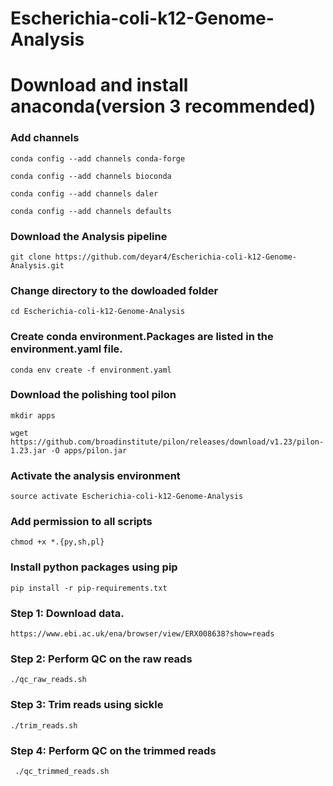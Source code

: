 # Escherichia-coli-k12-Genome-Analysis

# Download and install anaconda(version 3 recommended)

### Add channels

```
conda config --add channels conda-forge

conda config --add channels bioconda

conda config --add channels daler

conda config --add channels defaults
```

### Download the Analysis pipeline

```
git clone https://github.com/deyar4/Escherichia-coli-k12-Genome-Analysis.git
```

### Change directory to the dowloaded folder

```
cd Escherichia-coli-k12-Genome-Analysis
```

### Create conda environment.Packages are listed in the environment.yaml file. 

```
conda env create -f environment.yaml
```

### Download the polishing tool pilon

```
mkdir apps

wget https://github.com/broadinstitute/pilon/releases/download/v1.23/pilon-1.23.jar -O apps/pilon.jar
```

### Activate the analysis environment
```
source activate Escherichia-coli-k12-Genome-Analysis
```

### Add permission to all scripts
```
chmod +x *.{py,sh,pl}
```

### Install python packages using pip
```
pip install -r pip-requirements.txt
```

### Step 1: Download data. 
```
https://www.ebi.ac.uk/ena/browser/view/ERX008638?show=reads
```

### Step 2: Perform QC on the raw reads
```
./qc_raw_reads.sh
```
### Step 3: Trim reads using sickle
```
./trim_reads.sh
```
### Step 4: Perform QC on the trimmed reads

``` ./qc_trimmed_reads.sh```

